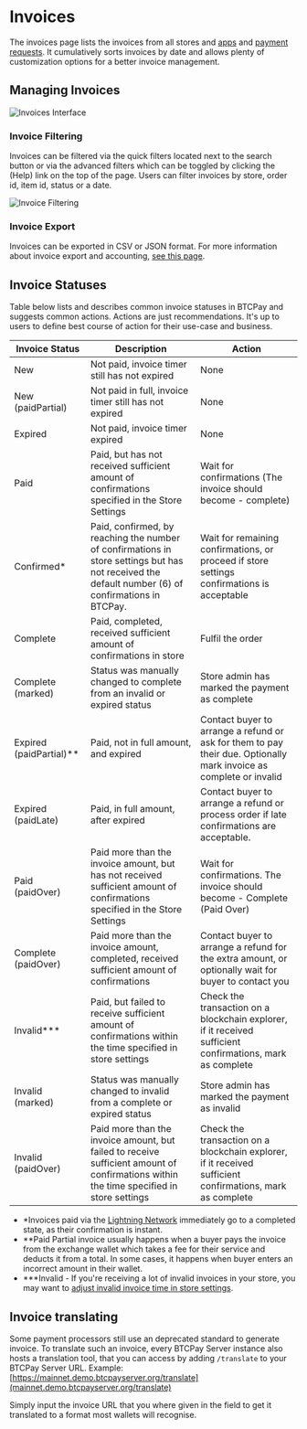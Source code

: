 # Invoices

The invoices page lists the invoices from all stores and [apps](./Apps.md) and [payment requests](./PaymentRequests.md). It cumulatively sorts invoices by date and allows plenty of customization options for a better invoice management.

## Managing Invoices

![Invoices Interface](./img/Invoices.png)

### Invoice Filtering

Invoices can be filtered via the quick filters located next to the search button or via the advanced filters which can be toggled by clicking the (Help) link on the top of the page. Users can filter invoices by store, order id, item id, status or a date.

![Invoice Filtering](./img/InvoiceFiltering.gif)

### Invoice Export

Invoices can be exported in CSV or JSON format. For more information about invoice export and accounting, [see this page](./Accounting.md).

## Invoice Statuses

Table below lists and describes common invoice statuses in BTCPay and suggests common actions. Actions are just recommendations. It's up to users to define best course of action for their use-case and business.

| Invoice Status         | Description                                                  | Action        |
| ---------------------- | ------------------------------------------------------------ | ------------- |
| New                    | Not paid, invoice timer still has not expired                | None          |
| New (paidPartial)      | Not paid in full, invoice timer still has not expired        | None          |
| Expired                | Not paid, invoice timer expired                              | None          |
| Paid                   | Paid, but has not received sufficient amount of confirmations specified in the Store Settings | Wait for confirmations (The invoice should become - complete) |
| Confirmed*             | Paid, confirmed, by reaching the number of confirmations in store settings but has not received the default number (6) of confirmations in BTCPay. | Wait for remaining confirmations, or proceed if store settings confirmations is acceptable  |
| Complete               | Paid, completed, received sufficient amount of confirmations in store | Fulfil the order |
| Complete (marked)      | Status was manually changed to complete from an invalid or expired status | Store admin has marked the payment as complete |
| Expired (paidPartial)**| Paid, not in full amount, and expired                    | Contact buyer to arrange a refund or ask for them to pay their due. Optionally mark invoice as complete or invalid |
| Expired (paidLate)     | Paid, in full amount, after expired                      | Contact buyer to arrange a refund or process order if late confirmations are acceptable.  | Optionally mark as complete or mark as invalid |
| Paid (paidOver)        | Paid more than the invoice amount, but has not received sufficient amount of confirmations specified in the Store Settings | Wait for confirmations. The invoice should become - Complete (Paid Over) |
| Complete (paidOver)    | Paid more than the invoice amount, completed, received sufficient amount of confirmations | Contact buyer to arrange a refund for the extra amount, or optionally wait for buyer to contact you |
| Invalid***             | Paid, but failed to receive sufficient amount of confirmations within the time specified in store settings | Check the transaction on a blockchain explorer, if it received sufficient confirmations, mark as complete |
| Invalid (marked)       | Status was manually changed to invalid from a complete or expired status | Store admin has marked the payment as invalid |
| Invalid (paidOver)     | Paid more than the invoice amount, but failed to receive sufficient amount of confirmations within the time specified in store settings | Check the transaction on a blockchain explorer, if it received sufficient confirmations, mark as complete |

* *Invoices paid via the [Lightning Network](./LightningNetwork.md) immediately go to a completed state, as their confirmation is instant.
* **Paid Partial invoice usually happens when a buyer pays the invoice from the exchange wallet  which takes a fee for their service and deducts it from a total. In some cases, it happens when buyer enters an  incorrect amount in their wallet.
* ***Invalid - If you're receiving a lot of invalid invoices in your store, you may want to [adjust invalid invoice time in store settings](./FAQ/FAQ-Stores.md#payment-invalid-if-transactions-fails-to-confirm-minutes-after-invoice-expiration).

## Invoice translating

Some payment processors still use an deprecated standard to generate invoice.
To translate such an invoice, every BTCPay Server instance also hosts a translation tool, that you can access by adding `/translate` to your BTCPay Server URL.
Example: [https://mainnet.demo.btcpayserver.org/translate](mainnet.demo.btcpayserver.org/translate)

Simply input the invoice URL that you where given in the field to get it translated to a format most wallets will recognise.